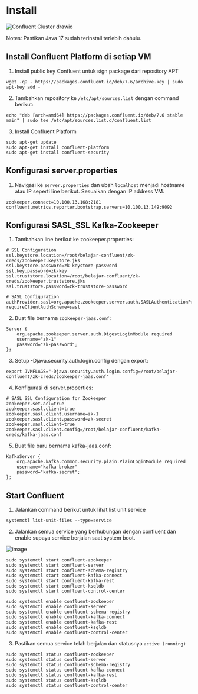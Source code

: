 # Install

![Confluent Cluster drawio](https://github.com/ivynajohansen/belajar-confluent/assets/83331802/9cbe1fb2-9d03-4025-9080-f98f80e33930)

Notes: Pastikan Java 17 sudah terinstall terlebih dahulu.

## Install Confluent Platform di setiap VM

1. Install public key Confluent untuk sign package dari repository APT

```
wget -qO - https://packages.confluent.io/deb/7.6/archive.key | sudo apt-key add -
```

2. Tambahkan repository ke `/etc/apt/sources.list` dengan command berikut:

```
echo "deb [arch=amd64] https://packages.confluent.io/deb/7.6 stable main" | sudo tee /etc/apt/sources.list.d/confluent.list
```

3. Install Confluent Platform

```
sudo apt-get update
sudo apt-get install confluent-platform
sudo apt-get install confluent-security
```

## Konfigurasi server.properties

1. Navigasi ke `server.properties` dan ubah `localhost` menjadi hostname atau IP seperti line berikut. Sesuaikan dengan IP address VM.

```
zookeeper.connect=10.100.13.168:2181
confluent.metrics.reporter.bootstrap.servers=10.100.13.149:9092
```

## Konfigurasi SASL_SSL Kafka-Zookeeper

1. Tambahkan line berikut ke zookeeper.properties:

```
# SSL Configuration
ssl.keystore.location=/root/belajar-confluent/zk-creds/zookeeper.keystore.jks
ssl.keystore.password=zk-keystore-password
ssl.key.password=zk-key
ssl.truststore.location=/root/belajar-confluent/zk-creds/zookeeper.truststore.jks
ssl.truststore.password=zk-truststore-password

# SASL Configuration
authProvider.sasl=org.apache.zookeeper.server.auth.SASLAuthenticationProvider
requireClientAuthScheme=sasl
```

2. Buat file bernama `zookeeper-jaas.conf`:

```
Server {
    org.apache.zookeeper.server.auth.DigestLoginModule required
    username="zk-1"
    password="zk-password";
};
```

3. Setup -Djava.security.auth.login.config dengan export:

```
export JVMFLAGS="-Djava.security.auth.login.config=/root/belajar-confluent/zk-creds/zookeeper-jaas.conf"
```

4. Konfigurasi di server.properties:

```
# SASL_SSL Configuration for Zookeeper
zookeeper.set.acl=true
zookeeper.sasl.client=true
zookeeper.sasl.client.username=zk-1
zookeeper.sasl.client.password=zk-secret
zookeeper.sasl.client=true
zookeeper.sasl.client.config=/root/belajar-confluent/kafka-creds/kafka-jaas.conf
```

5. Buat file baru bernama kafka-jaas.conf:

```
KafkaServer {
    org.apache.kafka.common.security.plain.PlainLoginModule required
    username="kafka-broker"
    password="kafka-secret";
};
```

## Start Confluent

1. Jalankan command berikut untuk lihat list unit service

```
systemctl list-unit-files --type=service
```

2. Jalankan semua service yang berhubungan dengan confluent dan enable supaya service berjalan saat system boot.

![image](https://github.com/ivynajohansen/belajar-confluent/assets/83331802/7e5c379a-42b6-40a6-a7b4-816047cbafa9)

```
sudo systemctl start confluent-zookeeper
sudo systemctl start confluent-server
sudo systemctl start confluent-schema-registry
sudo systemctl start confluent-kafka-connect
sudo systemctl start confluent-kafka-rest
sudo systemctl start confluent-ksqldb
sudo systemctl start confluent-control-center

sudo systemctl enable confluent-zookeeper
sudo systemctl enable confluent-server
sudo systemctl enable confluent-schema-registry
sudo systemctl enable confluent-kafka-connect
sudo systemctl enable confluent-kafka-rest
sudo systemctl enable confluent-ksqldb
sudo systemctl enable confluent-control-center
```

3. Pastikan semua service telah berjalan dan statusnya `active (running)`

```
sudo systemctl status confluent-zookeeper
sudo systemctl status confluent-server
sudo systemctl status confluent-schema-registry
sudo systemctl status confluent-kafka-connect
sudo systemctl status confluent-kafka-rest
sudo systemctl status confluent-ksqldb
sudo systemctl status confluent-control-center
```
